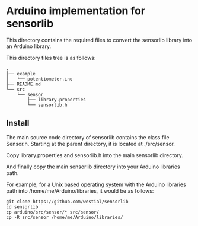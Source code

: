 Arduino implementation for sensorlib
====================================

This directory contains the required files to convert the sensorlib library
into an Arduino library.

This directory files tree is as follows:
```
.
├── example
│   └── potentiometer.ino
├── README.md
└── src
    └── sensor
        ├── library.properties
        └── sensorlib.h
```

## Install ##

The main source code directory of sensorlib contains the class file Sensor.h.
Starting at the parent directory, it is located at ./src/sensor.

Copy library.properties and sensorlib.h into the main sensorlib directory.

And finally copy the main sensorlib directory into your Arduino libraries 
path.

For example, for a Unix based operating system with the Arduino libraries path 
into /home/me/Arduino/libraries, it would be as follows:

```
git clone https://github.com/westial/sensorlib
cd sensorlib
cp arduino/src/sensor/* src/sensor/
cp -R src/sensor /home/me/Arduino/libraries/
```